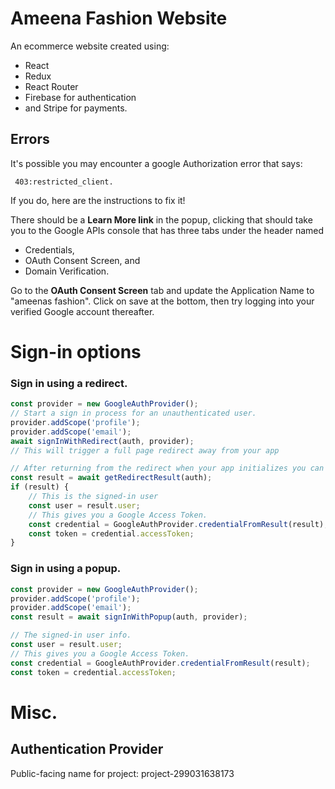 # Ameena Fashion Website

An ecommerce website created using:

-   React
-   Redux
-   React Router
-   Firebase for authentication
-   and Stripe for payments.

## Errors

It's possible you may encounter a google Authorization error that says:

```
 403:restricted_client.
```

If you do, here are the instructions to fix it!

There should be a **Learn More link** in the popup, clicking that should take you to the Google APIs console that has three tabs under the header named

-   Credentials,
-   OAuth Consent Screen, and
-   Domain Verification.

Go to the **OAuth Consent Screen** tab and update the Application Name to "ameenas fashion". Click on save at the bottom, then try logging into your verified Google account thereafter.

# Sign-in options

### **Sign in using a redirect.**

```javascript
const provider = new GoogleAuthProvider();
// Start a sign in process for an unauthenticated user.
provider.addScope('profile');
provider.addScope('email');
await signInWithRedirect(auth, provider);
// This will trigger a full page redirect away from your app

// After returning from the redirect when your app initializes you can obtain the result
const result = await getRedirectResult(auth);
if (result) {
    // This is the signed-in user
    const user = result.user;
    // This gives you a Google Access Token.
    const credential = GoogleAuthProvider.credentialFromResult(result);
    const token = credential.accessToken;
}
```

### **Sign in using a popup.**

```javascript
const provider = new GoogleAuthProvider();
provider.addScope('profile');
provider.addScope('email');
const result = await signInWithPopup(auth, provider);

// The signed-in user info.
const user = result.user;
// This gives you a Google Access Token.
const credential = GoogleAuthProvider.credentialFromResult(result);
const token = credential.accessToken;
```

# Misc.

## Authentication Provider

Public-facing name for project: project-299031638173
